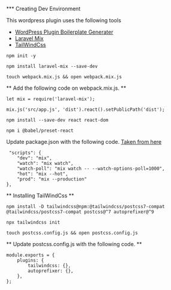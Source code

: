 *** Creating Dev Environment

This wordpress plugin uses the following tools
* [WordPress Plugin Boilerplate Generater](https://wppb.me/)
* [Laravel Mix](https://laravel-mix.com/)
* [TailWindCss](https://tailwindcss.com/)

```
npm init -y
```

```
npm install laravel-mix --save-dev
```

```
touch webpack.mix.js && open webpack.mix.js
```

** Add the following code on webpack.mix.js. **

```
let mix = require('laravel-mix');

mix.js('src/app.js', 'dist').react().setPublicPath('dist');
```

```
npm install --save-dev react react-dom
```

```
npm i @babel/preset-react
```

Update package.json with the following code. [Taken from here](https://github.com/JeffreyWay/laravel-mix/commit/ea8facd1bd8aadc719f03e7cd03603d4fb797bd1)

```
 "scripts": {
    "dev": "mix",
    "watch": "mix watch",
    "watch-poll": "mix watch -- --watch-options-poll=1000",
    "hot": "mix --hot",
    "prod": "mix --production"
},
```

** Installing TailWindCss **

```
npm install -D tailwindcss@npm:@tailwindcss/postcss7-compat @tailwindcss/postcss7-compat postcss@^7 autoprefixer@^9
```

```
npx tailwindcss init
```

```
touch postcss.config.js && open postcss.config.js
```

** Update postcss.config.js with the following code. **

```
module.exports = {
    plugins: {
        tailwindcss: {},
        autoprefixer: {},
    },
};
```
